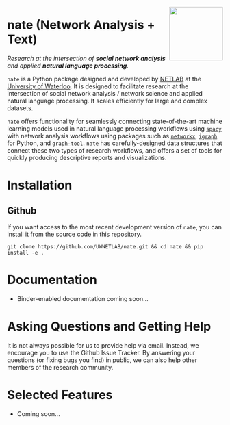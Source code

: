 <a href="https://uwaterloo.ca/networks-lab/"><img src="http://www.johnmclevey.com/assets/img/logo.png" width="125"  align="right" /></a>

# nate (Network Analysis + Text)

*Research at the intersection of **social network analysis** and applied **natural language processing**.*

`nate` is a Python package designed and developed by [NETLAB](https://uwaterloo.ca/networks-lab/) at the [University of Waterloo](https://uwaterloo.ca/). It is designed to facilitate research at the intersection of social network analysis / network science and applied natural language processing. It scales efficiently for large and complex datasets. 

`nate` offers functionality for seamlessly connecting state-of-the-art machine learning models used in natural language processing workflows using [`spacy`](https://github.com/explosion/spaCy) with network analysis workflows using packages such as [`networkx`](https://networkx.github.io/), [`igraph`](https://igraph.org/python/) for Python, and [`graph-tool`](https://graph-tool.skewed.de/). `nate` has carefully-designed data structures that connect these two types of research workflows, and offers a set of tools for quickly producing descriptive reports and visualizations. 

# Installation 

## Github 

If you want access to the most recent development version of `nate`, you can install it from the source code in this repository. 

`git clone https://github.com/UWNETLAB/nate.git && cd nate && pip install -e .`

# Documentation 

* Binder-enabled documentation coming soon... 

# Asking Questions and Getting Help 

It is not always possible for us to provide help via email. Instead, we encourage you to use the Github Issue Tracker. By answering your questions (or fixing bugs you find) in public, we can also help other members of the research community. 

# Selected Features 

* Coming soon... 
